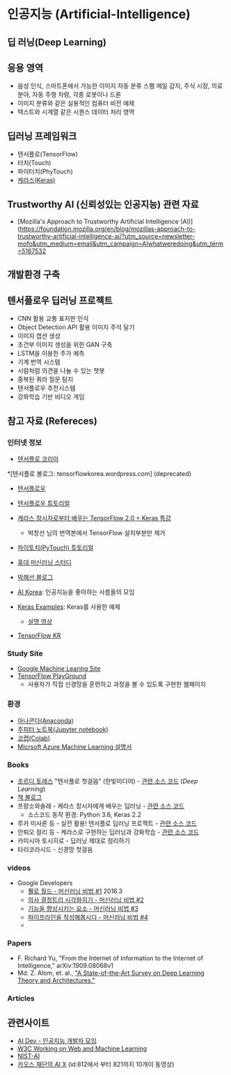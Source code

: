 # 인공지능 (Artificial-Intelligence)

## 딥 러닝(Deep Learning)

## 응용 영역

* 음성 인식, 스마트폰에서 가능한 이미지 자동 분류 스펨 메일 감지, 주식 시장, 의료 분야, 자동 주행 차량, 각종 로봇이나 드론 
* 이미지 분류와 같은 실용적인 컴퓨터 비전 예제
* 텍스트와 시계열 같은 시퀀스 데이터 처리 영역

## 딥러닝 프레임워크 

* 텐서플로(TensorFlow)
* 터치(Touch)
* 파이터치(PhyTouch)
* [케라스(Keras)](https://keras.io)

## Trustworthy AI (신뢰성있는 인공지능) 관련 자료 

* [Mozilla's Approach to Trustworthy Artificial Intelligence (AI)](https://foundation.mozilla.org/en/blog/mozillas-approach-to-trustworthy-artificial-intelligence-ai/?utm_source=newsletter-mofo&utm_medium=email&utm_campaign=AIwhatweredoing&utm_term=5167532



## 개발환경 구축



## 텐서플로우 딥러닝 프로젝트

* CNN 활용 교통 표지판 인식
* Object Detection API 활용 이미지 주석 달기
* 이미지 캡션 생성
* 조건부 이미지 생성을 위한 GAN 구축
* LSTM을 이용한 주가 예측
* 기계 번역 시스템
* 시람처럼 의견을 나눌 수 있는 챗봇
* 중복된 쿼라 질문 탐지
* 텐서플로우 추천시스템
* 강화학습 기반 비디오 게임 


## 참고 자료 (Refereces) 

### 인터넷 정보

* [텐서플로 코리아](facebook.com/groups/TensorFlowKR)

*[텐서플로 볼로그: tensorflowkorea.wordpress.com] (deprecated)

* [텐서플로우](https://tensorflow.org) 

* [텐서플로우 튜토리얼](https://www.tensorflow.org/tutorials/)

* [케라스 창시자로부터 배우는 TensorFlow 2.0 + Keras 특강](https://colab.research.google.com/drive/1Nz6RkuBOEh_Ah11NSRKRO_YCt1C-8Eze)
  - 박창선 님의 번역본에서 TensorFlow 설치부분만 제거
  
* [파이토치(PyTouch) 튜토리얼](https://tutorials.pytorch.kr/)

* [홍대 머신러닝 스터디](https://www.meetup.com/ko-KR/Hongdae-Machine-Learning-Study/)

* [박해선 블로그](https://tensorflow.blog)

* [AI Korea](http://aikorea.org): 인공지능을 좋아하는 사름들의 모임

* [Keras Examples](http://keras.io/example): Keras를 사용한 예제 
  - [설명 영상](https://youtu.be/Y2K13XDqwiM)

* [TensorFlow KR](https://www.facebook.com/groups/TensorFlowKR/)


### Study Site

* [Google Machine Learing Site](https://developers.google.com/machine-learning/crash-course)
* [TensorFlow PlayGround](http://playground.tensorflow.org)
  - 사용자가 직접 신경망을 훈련하고 과정을 볼 수 있도록 구현한 웹페이지


### 환경

* [아나콘다(Anaconda)](http://anaconda.com)
* [주피터 노트북(Jupyter notebook)](http://jupyter.org) 
* [코랩(Colab)](https://colab.research.google.com/notebooks/intro.ipynb)
* [Micrsoft Azure Machine Learning 설명서](https://docs.microsoft.com/ko-kr/azure/machine-learning/)

### Books

* [조르디 토레스](https://torres.ai/publicaciones-investigacion/) "텐서플로 첫걸음" (한빛미디어) - [관련 소스 코드](http://git.io/v64JG) (*Deep Learning*)
* [책 볼로그](https://tensorflow.blog/tag/jordi-torres/)
* 프랑소와숄레 - 케라스 창시자에게 배우는 딥러닝 - [관련 소스 코드](https://github.com/rickiepark/deep-learning-with-python-notebook/)
  + 소스코드 동작 환경: Python 3.6, Keras 2.2 
* 루카 미사론 등 - 실전 활용! 텐서플로 딥러닝 프로젝트 - [관련 소스 코드](https://github.com/wikibook/tensorflow-projects)
* 안퇴오 컬리 등 - 케라스로 구현하는 딥러닝과 강화학습 - [관련 소스 코드](https://github.com/PacktPublishing/Deep-Learning-with-Keras/)
* 카미시마 토시히로 - 딥러닝 제대로 정리하기
* 타리코라시드 - 신경망 첫걸음


### videos 

* Google Developers
  - [휄로 월드 - 머신러닝 비법 #1](https://www.youtube.com/watch?v=cKxRvEZd3Mw)  2016.3
  - [의사 결정트리  시각화히기 - 머신러닝 비법 #2](https://www.youtube.com/watch?v=tNa99PG8hR8)
  - [기능을 향상시키는 요소 - 머신러닝 비법 #3](https://www.youtube.com/watch?v=N9fDIAflCMY)
  - [파이프라인을 작성해봅시다 - 머신러닝 비법 #4](https://www.youtube.com/watch?v=84gqSbLcBFE)
  - 
  
### Papers

* F. Richard Yu, "From the Internet of Information to the Internet of Intelligence," arXiv:1909.08068v1
* Md. Z. Alom, et. al., ["A State-of-the-Art Survey on Deep Learning Theory and Architectures,"](https://www.mdpi.com/2079-9292/8/3/292)

### Articles


## 관련사이트 

* [AI Dev - 인공지능 개발자 모임](http://aidev.co.kr/)
* [W3C Working on Web and Machine Learning](https://www.w3.org/2020/06/machine-learning-workshop/presentations.html)
* [NIST-AI](https://www.nist.gov/topics/artificial-intelligence)
* [카오스 재단의 AI X](https://ikaos.org/kaos/video/view.php?id=821) (id:812에서 부터 821까지 10개이 동영상)



